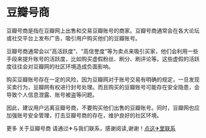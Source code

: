 # 豆瓣号商

豆瓣号商是指在豆瓣网上出售和交易豆瓣账号的商家。豆瓣号商通常会在各大论坛或社交平台上发布广告，吸引用户购买他们的豆瓣账号。

豆瓣号商通常会以“高活跃度”、“高信誉度”等为卖点来吸引买家，他们会利用一些手段来提升账号的活跃度，比如购买虚假粉丝、刷分、刷评论等。这些虚假的活跃度往往会对豆瓣网的社区环境造成负面影响。

购买豆瓣账号存在一定的风险，因为豆瓣网对于账号交易有明确的规定，一旦发现买卖行为，豆瓣网有权进行封号处理。而且购买的豆瓣账号可能存在安全隐患，会导致个人信息泄露、账号被盗等问题。

因此，建议用户远离豆瓣号商，不要购买他们出售的豆瓣账号。同时，豆瓣网也应加强账号安全管理，打击豆瓣号商的存在，维护良好的社区环境。

更多 关于豆瓣号商 请通过✈与我们联系，感谢阅读,谢谢！[点这✈里联系](https://a.k02.cc)